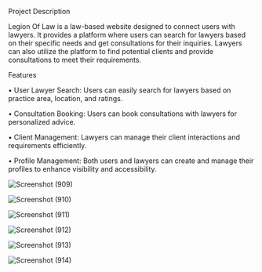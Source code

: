 
Project Description

Legion Of Law is a law-based website designed to connect users with lawyers. It provides a platform where users can search for lawyers based on their specific needs and get consultations for their inquiries. Lawyers can also utilize the platform to find potential clients and provide consultations to meet their requirements.

Features

•	User Lawyer Search: Users can easily search for lawyers based on practice area, location, and ratings.

•	Consultation Booking: Users can book consultations with lawyers for personalized advice.

•	Client Management: Lawyers can manage their client interactions and requirements efficiently.

•	Profile Management: Both users and lawyers can create and manage their profiles to enhance visibility and accessibility.




![Screenshot (909)](https://github.com/user-attachments/assets/c630603b-e9a7-4185-9a64-bfe8fcdc7f1f)




![Screenshot (910)](https://github.com/user-attachments/assets/899859f4-bb5c-487e-9d9b-b59154fcfd48)




![Screenshot (911)](https://github.com/user-attachments/assets/9ab1b3d0-2389-4aad-96d6-c514a1adcfb1)




![Screenshot (912)](https://github.com/user-attachments/assets/e1aa4fd1-d181-459a-b3c8-bc982b4f7b46)





![Screenshot (913)](https://github.com/user-attachments/assets/cf3c56b0-125b-4002-bf37-9a9cd5666445)




![Screenshot (914)](https://github.com/user-attachments/assets/81b02679-086c-4da3-a45c-1939f7256cb6)







